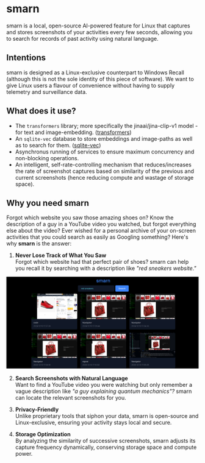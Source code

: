 # smarn

smarn is a local, open-source AI-powered feature for Linux that captures and stores screenshots of your activities every few seconds, allowing you to search for records of past activity using natural language.

## Intentions

smarn is designed as a Linux-exclusive counterpart to Windows Recall (although this is not the sole identity of this piece of software).
We want to give Linux users a flavour of convenience without having to supply telemetry and surveillance data.

## What does it use?

- The `transformers` library; more specifically the jinaai/jina-clip-v1 model - for text and image-embedding. ([transformers](https://github.com/huggingface/transformers))
- An `sqlite-vec` database to store embeddings and image-paths as well as to search for them. ([sqlite-vec](https://github.com/asg017/sqlite-vec))
- Asynchronus running of services to ensure maximum concurrency and non-blocking operations.
- An intelligent, self-rate-controlling mechanism that reduces/increases the rate of screenshot captures based on similarity of the previous and current screenshots (hence reducing compute and wastage of storage space).

## Why you need smarn

Forgot which website you saw those amazing shoes on? Know the description of a guy in a YouTube video you watched, but forgot everything else about the video? Ever wished for a personal archive of your on-screen activities that you could search as easily as Googling something? Here's why **smarn** is the answer:

1. **Never Lose Track of What You Saw**  
   Forgot which website had that perfect pair of shoes? smarn can help you recall it by searching with a description like _"red sneakers website."_

![Searching for 'red sneakers'](README_assets/sneakers.png)

2. **Search Screenshots with Natural Language**  
   Want to find a YouTube video you were watching but only remember a vague description like _"a guy explaining quantum mechanics"?_ smarn can locate the relevant screenshots for you.

3. **Privacy-Friendly**  
   Unlike proprietary tools that siphon your data, smarn is open-source and Linux-exclusive, ensuring your activity stays local and secure.

4. **Storage Optimization**  
   By analyzing the similarity of successive screenshots, smarn adjusts its capture frequency dynamically, conserving storage space and compute power.
